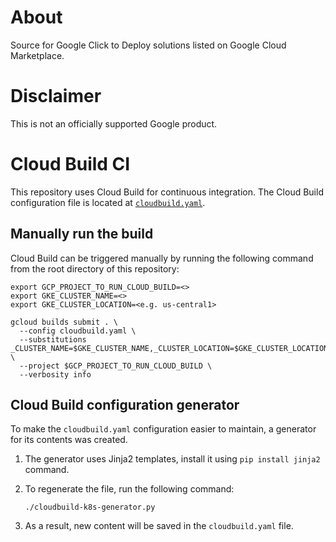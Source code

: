# About

Source for Google Click to Deploy solutions listed on
Google Cloud Marketplace.

# Disclaimer

This is not an officially supported Google product.

# Cloud Build CI

This repository uses Cloud Build for continuous integration. The Cloud Build configuration file is located at [`cloudbuild.yaml`](cloudbuild.yaml).

## Manually run the build

Cloud Build can be triggered manually by running the following command
from the root directory of this repository:

```shell
export GCP_PROJECT_TO_RUN_CLOUD_BUILD=<>
export GKE_CLUSTER_NAME=<>
export GKE_CLUSTER_LOCATION=<e.g. us-central1>

gcloud builds submit . \
  --config cloudbuild.yaml \
  --substitutions _CLUSTER_NAME=$GKE_CLUSTER_NAME,_CLUSTER_LOCATION=$GKE_CLUSTER_LOCATION \
  --project $GCP_PROJECT_TO_RUN_CLOUD_BUILD \
  --verbosity info
```

## Cloud Build configuration generator

To make the `cloudbuild.yaml` configuration easier to maintain, a generator for
its contents was created.

1.  The generator uses Jinja2 templates, install it using `pip install jinja2`
    command.
1.  To regenerate the file, run the following command:

    ```shell
    ./cloudbuild-k8s-generator.py
    ```

1.  As a result, new content will be saved in the `cloudbuild.yaml` file.

